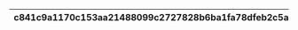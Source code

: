 |c841c9a1170c153aa21488099c2727828b6ba1fa78dfeb2c5a88f98864c70ebd|44897e36d68700a296be459e78785c8457eca406d4b1eb1d7f7d6a1e880b8f3a|1fa6c014edc182d3335b3c7c374619d49d06a0eeb110e277c42520b12877be39|705ec082dff7ab501bb11f0e9eab036e6e156900e46f144d51626188201ff613|
| --- | --- | --- | --- |